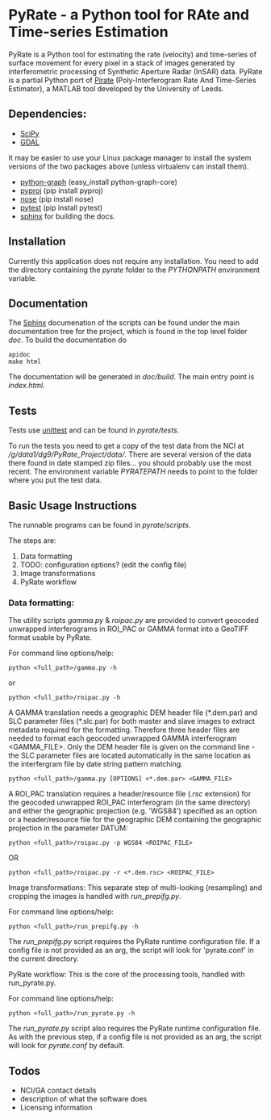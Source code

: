 # PyRate - a Python tool for RAte and Time-series Estimation

PyRate is a Python tool for estimating the rate (velocity) and time-series of surface movement for every pixel in a stack of images generated by interferometric processing of Synthetic Aperture Radar (InSAR) data. PyRate is a partial Python port of [Pirate](http://homepages.see.leeds.ac.uk/~earhw/software/pi-rate/) (Poly-Interferogram Rate And Time-Series Estimator), a MATLAB tool developed by the University of Leeds.


## Dependencies:

- [SciPy](www.scipy.org)
- [GDAL](www.gdal.org)

It may be easier to use your Linux package manager to install the system versions of the two packages above (unless virtualenv can install them).

- [python-graph](https://pypi.python.org/pypi/python-graph) (easy_install python-graph-core)
- [pyproj](https://pypi.python.org/pypi/pyproj) (pip install pyproj)
- [nose](https://pypi.python.org/pypi/nose/) (pip install nose)
- [pytest](https://pypi.python.org/pypi/pytest) (pip install pytest)
- [sphinx](http://sphinx-doc.org/) for building the docs.


## Installation

Currently this application does not require any installation. You need to add the directory containing the *pyrate* folder to the *PYTHONPATH* environment variable.


## Documentation

The [Sphinx](http://sphinx-doc.org/) documenation of the scripts can be found under the main documentation tree for the project, which is found in the top level folder *doc*. To build the documentation do

	apidoc
	make html

The documentation will be generated in *doc/build*. The main entry point is *index.html*.


## Tests

Tests use [unittest](http://pythontesting.net/framework/unittest/unittest-introduction/) and can be found in *pyrate/tests*.

To run the tests you need to get a copy of the test data from the NCI at */g/data1/dg9/PyRate_Project/data/*. There are several version of the data there found in date stamped zip files... you should probably use the most recent. The environment variable *PYRATEPATH* needs to point to the folder where you put the test data. 


## Basic Usage Instructions

The runnable programs can be found in *pyrate/scripts*.

The steps are:

1. Data formatting
1. TODO: configuration options? (edit the config file)
1. Image transformations
1. PyRate workflow


### Data formatting:

The utility scripts *gamma.py* & *roipac.py* are provided to convert geocoded unwrapped interferograms in ROI_PAC or GAMMA format into a GeoTIFF format usable by PyRate.

For command line options/help:

	python <full_path>/gamma.py -h

or

	python <full_path>/roipac.py -h

A GAMMA translation needs a geographic DEM header file (\*.dem.par) and SLC parameter files (\*.slc.par) for both master and slave images to extract metadata required for the formatting. Therefore three header files are needed to format each geocoded unwrapped GAMMA interferogram <GAMMA_FILE>. Only the DEM header file is given on the command line - the SLC parameter files are located automatically in the same location as the interfergram file by date string pattern matching.

	python <full_path>/gamma.py [OPTIONS] <*.dem.par> <GAMMA_FILE>


A ROI\_PAC translation requires a header/resource file (*.rsc* extension) for the geocoded unwrapped ROI_PAC interferogram (in the same directory) and either the geographic projection (e.g. 'WGS84') specified as an option or a header/resource file for the geographic DEM containing the geographic projection in the parameter DATUM:

	python <full_path>/roipac.py -p WGS84 <ROIPAC_FILE>

OR

	python <full_path>/roipac.py -r <*.dem.rsc> <ROIPAC_FILE>

Image transformations:
This separate step of multi-looking (resampling) and cropping the images is handled with *run_prepifg.py*.

For command line options/help:

	python <full_path>/run_prepifg.py -h

The *run_prepifg.py* script requires the PyRate runtime configuration file. If a config file is not provided as an arg, the script will look for 'pyrate.conf' in the current directory.  


PyRate workflow:
This is the core of the processing tools, handled with run_pyrate.py.

For command line options/help:


	python <full_path>/run_pyrate.py -h


The *run_pyrate.py* script also requires the PyRate runtime configuration file. As with the previous step, if a config file is not provided as an arg, the script will look for *pyrate.conf* by default.


## Todos

- NCI/GA contact details
- description of what the software does
- Licensing information
